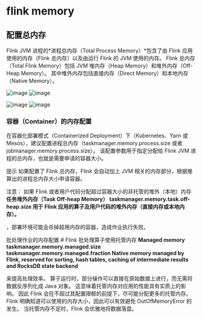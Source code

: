 # flink memory

## 配置总内存 #

Flink JVM 进程的*进程总内存（Total Process Memory）*包含了由 Flink 应用使用的内存（Flink 总内存）以及由运行 Flink 的 JVM 使用的内存。 Flink 总内存（Total Flink Memory）包括 JVM 堆内存（Heap Memory）和堆外内存（Off-Heap Memory）。 其中堆外内存包括直接内存（Direct Memory）和本地内存（Native Memory）。


![image](https://user-images.githubusercontent.com/42630862/136757083-b37b0b35-4892-49fe-b647-4fc991adcdc4.png)
![image](https://user-images.githubusercontent.com/42630862/136757119-b986ddc6-6d08-4c43-a8aa-565443bc0071.png)

![image](https://user-images.githubusercontent.com/42630862/136757318-45e5b291-e661-4466-bbc9-023f2903facd.png)
![image](https://user-images.githubusercontent.com/42630862/136757338-abd134b2-5cbd-43c1-80b1-bb5c5be7d81b.png)

### 容器（Container）的内存配置 #
在容器化部署模式（Containerized Deployment）下（Kubernetes、Yarn 或 Mesos），建议配置进程总内存（taskmanager.memory.process.size 或者 jobmanager.memory.process.size）。 该配置参数用于指定分配给 Flink JVM 进程的总内存，也就是需要申请的容器大小。

提示 如果配置了 Flink 总内存，Flink 会自动加上 JVM 相关的内存部分，根据推算出的进程总内存大小申请容器。

注意： 如果 Flink 或者用户代码分配超过容器大小的非托管的堆外（本地）内存    **任务堆外内存（Task Off-heap Memory）	taskmanager.memory.task.off-heap.size	用于 Flink 应用的算子及用户代码的堆外内存（直接内存或本地内存）。**

，部署环境可能会杀掉超用内存的容器，造成作业执行失败。

批处理作业的内存配置 #
Flink 批处理算子使用托管内存
**Managed memory	taskmanager.memory.managed.size
taskmanager.memory.managed.fraction	Native memory managed by Flink, reserved for sorting, hash tables, caching of intermediate results and RocksDB state backend**

 来提高处理效率。 算子运行时，部分操作可以直接在原始数据上进行，而无需将数据反序列化成 Java 对象。 这意味着托管内存对应用的性能具有实质上的影响。 因此 Flink 会在不超过其配置限额的前提下，尽可能分配更多的托管内存。 Flink 明确知道可以使用的内存大小，因此可以有效避免 OutOfMemoryError 的发生。 当托管内存不足时，Flink 会优雅地将数据落盘。
